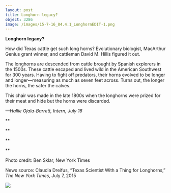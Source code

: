 ```yaml
---
layout: post
title: Longhorn legacy?
object: 3286
image: /images/15-7-16_84.4.1_LonghornEDIT-1.png
---
```

**Longhorn legacy?**

How did Texas cattle get such long horns? Evolutionary biologist, MacArthur Genius grant winner, and cattleman David M. Hillis figured it out.

The longhorns are descended from cattle brought by Spanish explorers in the 1500s. These cattle escaped and lived wild in the American Southwest for 300 years. Having to fight off predators, their horns evolved to be longer and longer—measuring as much as seven feet across. Turns out, the longer the horns, the safer the calves.

This chair was made in the late 1800s when the longhorns were prized for their meat and hide but the horns were discarded.

*—Hallie Ojala-Barrett, Intern, July 16*

**

**

**

**

Photo credit: Ben Sklar, New York Times

News source: Claudia Dreifus, “Texas Scientist With a Thing for Longhorns,” *The New York Times*, July 7, 2015

![]({{siteurl.base}}/images/15-7-16_84.4.1_LonghornEDIT-1.png)
